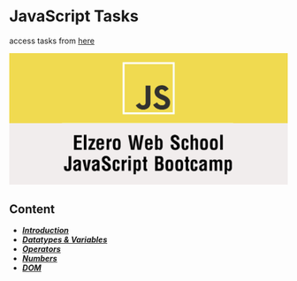 # JavaScript Tasks

access tasks from [here](https://elzero.org/category/assignments/javascript-bootcamp-assignments/#google_vignette)

![img](./pic/js-bootcamp.png)  

## Content

- ***[Introduction](./introduction/)***
- ***[Datatypes & Variables](./datatypes_and_variables/)***
- ***[Operators](./operators/)***
- ***[Numbers](./numbers/)***
- ***[DOM](./DOM/)***
